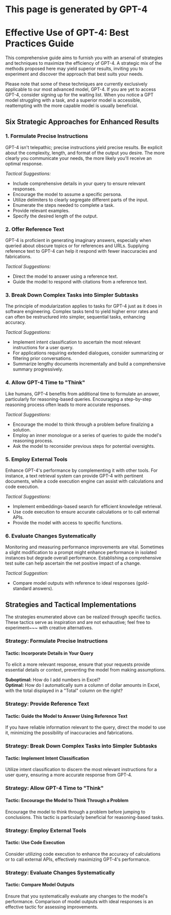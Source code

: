 # This page is generated by GPT-4

# Effective Use of GPT-4: Best Practices Guide

This comprehensive guide aims to furnish you with an arsenal of strategies and techniques to maximize the efficiency of GPT-4. A strategic mix of the methods proposed here may yield superior results, inviting you to experiment and discover the approach that best suits your needs.

Please note that some of these techniques are currently exclusively applicable to our most advanced model, GPT-4. If you are yet to access GPT-4, consider signing up for the waiting list. When you notice a GPT model struggling with a task, and a superior model is accessible, reattempting with the more capable model is usually beneficial.

## Six Strategic Approaches for Enhanced Results

### 1. Formulate Precise Instructions

GPT-4 isn't telepathic; precise instructions yield precise results. Be explicit about the complexity, length, and format of the output you desire. The more clearly you communicate your needs, the more likely you'll receive an optimal response.

*Tactical Suggestions:*

- Include comprehensive details in your query to ensure relevant responses.
- Encourage the model to assume a specific persona.
- Utilize delimiters to clearly segregate different parts of the input.
- Enumerate the steps needed to complete a task.
- Provide relevant examples.
- Specify the desired length of the output.

### 2. Offer Reference Text

GPT-4 is proficient in generating imaginary answers, especially when queried about obscure topics or for references and URLs. Supplying reference text to GPT-4 can help it respond with fewer inaccuracies and fabrications.

*Tactical Suggestions:*

- Direct the model to answer using a reference text.
- Guide the model to respond with citations from a reference text.

### 3. Break Down Complex Tasks into Simpler Subtasks

The principle of modularization applies to tasks for GPT-4 just as it does in software engineering. Complex tasks tend to yield higher error rates and can often be restructured into simpler, sequential tasks, enhancing accuracy.

*Tactical Suggestions:*

- Implement intent classification to ascertain the most relevant instructions for a user query.
- For applications requiring extended dialogues, consider summarizing or filtering prior conversations.
- Summarize lengthy documents incrementally and build a comprehensive summary progressively.

### 4. Allow GPT-4 Time to "Think"

Like humans, GPT-4 benefits from additional time to formulate an answer, particularly for reasoning-based queries. Encouraging a step-by-step reasoning process often leads to more accurate responses.

*Tactical Suggestions:*

- Encourage the model to think through a problem before finalizing a solution.
- Employ an inner monologue or a series of queries to guide the model's reasoning process.
- Ask the model to reconsider previous steps for potential oversights.

### 5. Employ External Tools

Enhance GPT-4's performance by complementing it with other tools. For instance, a text retrieval system can provide GPT-4 with pertinent documents, while a code execution engine can assist with calculations and code execution.

*Tactical Suggestions:*

- Implement embeddings-based search for efficient knowledge retrieval.
- Use code execution to ensure accurate calculations or to call external APIs.
- Provide the model with access to specific functions.

### 6. Evaluate Changes Systematically

Monitoring and measuring performance improvements are vital. Sometimes a slight modification to a prompt might enhance performance in isolated instances but degrade overall performance. Establishing a comprehensive test suite can help ascertain the net positive impact of a change.

*Tactical Suggestion:*

- Compare model outputs with reference to ideal responses (gold-standard answers).

## Strategies and Tactical Implementations

The strategies enumerated above can be realized through specific tactics. These tactics serve as inspiration and are not exhaustive; feel free to experiment~~~
with creative alternatives.

### Strategy: Formulate Precise Instructions
#### Tactic: Incorporate Details in Your Query

To elicit a more relevant response, ensure that your requests provide essential details or context, preventing the model from making assumptions.

**Suboptimal:** How do I add numbers in Excel?  
**Optimal:** How do I automatically sum a column of dollar amounts in Excel, with the total displayed in a "Total" column on the right?

### Strategy: Provide Reference Text
#### Tactic: Guide the Model to Answer Using Reference Text

If you have reliable information relevant to the query, direct the model to use it, minimizing the possibility of inaccuracies and fabrications.

### Strategy: Break Down Complex Tasks into Simpler Subtasks
#### Tactic: Implement Intent Classification

Utilize intent classification to discern the most relevant instructions for a user query, ensuring a more accurate response from GPT-4.

### Strategy: Allow GPT-4 Time to "Think"
#### Tactic: Encourage the Model to Think Through a Problem

Encourage the model to think through a problem before jumping to conclusions. This tactic is particularly beneficial for reasoning-based tasks.

### Strategy: Employ External Tools
#### Tactic: Use Code Execution

Consider utilizing code execution to enhance the accuracy of calculations or to call external APIs, effectively maximizing GPT-4's performance.

### Strategy: Evaluate Changes Systematically
#### Tactic: Compare Model Outputs

Ensure that you systematically evaluate any changes to the model's performance. Comparison of model outputs with ideal responses is an effective tactic for assessing improvements.
